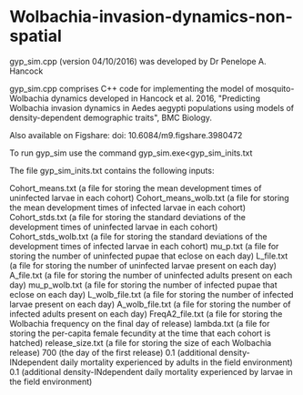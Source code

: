 # Wolbachia-invasion-dynamics-non-spatial
gyp_sim.cpp (version 04/10/2016) was developed by Dr Penelope A. Hancock

gyp_sim.cpp comprises C++ code for implementing the model
of mosquito-Wolbachia dynamics developed in Hancock et al. 2016,
"Predicting Wolbachia invasion dynamics in Aedes aegypti populations using
models of density-dependent demographic traits", BMC Biology.

Also available on Figshare: doi: 10.6084/m9.figshare.3980472

To run gyp_sim use the command gyp_sim.exe<gyp_sim_inits.txt

The file gyp_sim_inits.txt contains the following inputs:

Cohort_means.txt (a file for storing the mean development times of
uninfected larvae in each cohort)
Cohort_means_wolb.txt (a file for storing the mean development times
of infected larvae in each cohort)
Cohort_stds.txt (a file for storing the standard deviations of the 
development times of uninfected larvae in each cohort)
Cohort_stds_wolb.txt (a file for storing the standard deviations of
the development times of infected larvae in each cohort)
mu_p.txt (a file for storing the number of uninfected pupae that eclose
on each day)
L_file.txt (a file for storing the number of uninfected larvae present
on each day)
A_file.txt (a file for storing the number of uninfected adults present
on each day)
mu_p_wolb.txt (a file for storing the number of infected pupae that eclose
on each day)
L_wolb_file.txt (a file for storing the number of infected larvae present
on each day)
A_wolb_file.txt (a file for storing the number of infected adults present
on each day)
FreqA2_file.txt (a file for storing the Wolbachia frequency on the final day
of release)
lambda.txt (a file for storing the per-capita female fecundity at the time
that each cohort is hatched)
release_size.txt (a file for storing the size of each Wolbachia release)
700 (the day of the first release) 
0.1 (additional density-INdependent daily mortality experienced by adults 
in the field environment)
0.1 (additional density-INdependent daily mortality experienced by larvae 
 in the field environment)
